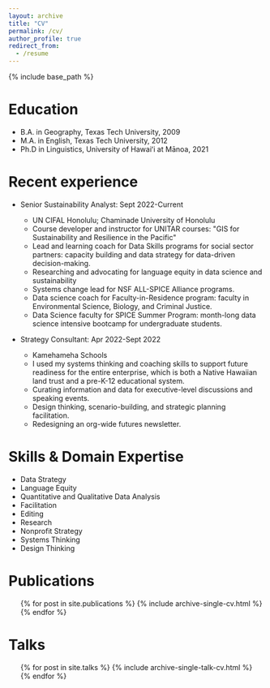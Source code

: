```yaml
---
layout: archive
title: "CV"
permalink: /cv/
author_profile: true
redirect_from:
  - /resume
---
```


{% include base_path %}

Education
======
* B.A. in Geography, Texas Tech University, 2009
* M.A. in English, Texas Tech University, 2012
* Ph.D in Linguistics, University of Hawaiʻi at Mānoa, 2021

Recent experience
======
* Senior Sustainability Analyst: Sept 2022-Current
  * UN CIFAL Honolulu; Chaminade University of Honolulu
  * Course developer and instructor for UNITAR courses: "GIS for Sustainability and Resilience in the Pacific"
  * Lead and learning coach for Data Skills programs for social sector partners: capacity building and data strategy for data-driven decision-making.
  * Researching and advocating for language equity in data science and sustainability
  * Systems change lead for NSF ALL-SPICE Alliance programs. 
  * Data science coach for Faculty-in-Residence program: faculty in Environmental Science, Biology, and Criminal Justice.
  * Data Science faculty for SPICE Summer Program: month-long data science intensive bootcamp for undergraduate students.

* Strategy Consultant: Apr 2022-Sept 2022
  * Kamehameha Schools
  * I used my systems thinking and coaching skills to support future readiness for the entire enterprise, which is both a Native Hawaiian land trust and a pre-K-12 educational system.
  * Curating information and data for executive-level discussions and speaking events. 
  * Design thinking, scenario-building, and strategic planning facilitation.
  * Redesigning an org-wide futures newsletter.
  
Skills & Domain Expertise
======
* Data Strategy
* Language Equity
* Quantitative and Qualitative Data Analysis
* Facilitation
* Editing
* Research
* Nonprofit Strategy
* Systems Thinking
* Design Thinking

Publications
======
  <ul>{% for post in site.publications %}
    {% include archive-single-cv.html %}
  {% endfor %}</ul>
  
Talks
======
  <ul>{% for post in site.talks %}
    {% include archive-single-talk-cv.html %}
  {% endfor %}</ul>
  
